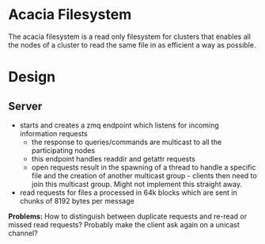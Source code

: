 # Acacia Filesystem

The acacia filesystem is a read only filesystem for clusters that enables all the nodes of a cluster to read the same file in as efficient a way as possible.

# Design

## Server
- starts and creates a zmq endpoint which listens for incoming information requests
	- the response to queries/commands are multicast to all the participating nodes
	- this endpoint handles readdir and getattr requests
	- open requests result in the spawning of a thread to handle a specific file and the creation of another multicast group - clients then need to join this multicast group. Might not implement this straight away.
- read requests for files a processed in 64k blocks which are sent in chunks of 8192 bytes per message

**Problems:** How to distinguish between duplicate requests and re-read or missed read requests? Probably make the client ask again on a unicast channel?





